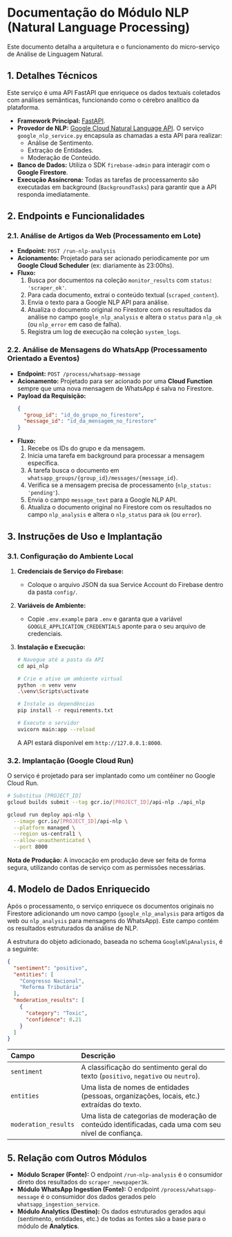 # Documentação do Módulo NLP (Natural Language Processing)

Este documento detalha a arquitetura e o funcionamento do micro-serviço de Análise de Linguagem Natural.

## 1. Detalhes Técnicos

Este serviço é uma API FastAPI que enriquece os dados textuais coletados com análises semânticas, funcionando como o cérebro analítico da plataforma.

- **Framework Principal:** [FastAPI](https://fastapi.tiangolo.com/).
- **Provedor de NLP:** [Google Cloud Natural Language API](https://cloud.google.com/natural-language). O serviço `google_nlp_service.py` encapsula as chamadas a esta API para realizar:
    - Análise de Sentimento.
    - Extração de Entidades.
    - Moderação de Conteúdo.
- **Banco de Dados:** Utiliza o SDK `firebase-admin` para interagir com o **Google Firestore**.
- **Execução Assíncrona:** Todas as tarefas de processamento são executadas em background (`BackgroundTasks`) para garantir que a API responda imediatamente.

## 2. Endpoints e Funcionalidades

### 2.1. Análise de Artigos da Web (Processamento em Lote)

- **Endpoint:** `POST /run-nlp-analysis`
- **Acionamento:** Projetado para ser acionado periodicamente por um **Google Cloud Scheduler** (ex: diariamente às 23:00hs).
- **Fluxo:**
    1. Busca por documentos na coleção `monitor_results` com `status: 'scraper_ok'`.
    2. Para cada documento, extrai o conteúdo textual (`scraped_content`).
    3. Envia o texto para a Google NLP API para análise.
    4. Atualiza o documento original no Firestore com os resultados da análise no campo `google_nlp_analysis` e altera o `status` para `nlp_ok` (ou `nlp_error` em caso de falha).
    5. Registra um log de execução na coleção `system_logs`.

### 2.2. Análise de Mensagens do WhatsApp (Processamento Orientado a Eventos)

- **Endpoint:** `POST /process/whatsapp-message`
- **Acionamento:** Projetado para ser acionado por uma **Cloud Function** sempre que uma nova mensagem de WhatsApp é salva no Firestore.
- **Payload da Requisição:**
    ```json
    {
      "group_id": "id_do_grupo_no_firestore",
      "message_id": "id_da_mensagem_no_firestore"
    }
    ```
- **Fluxo:**
    1. Recebe os IDs do grupo e da mensagem.
    2. Inicia uma tarefa em background para processar a mensagem específica.
    3. A tarefa busca o documento em `whatsapp_groups/{group_id}/messages/{message_id}`.
    4. Verifica se a mensagem precisa de processamento (`nlp_status: 'pending'`).
    5. Envia o campo `message_text` para a Google NLP API.
    6. Atualiza o documento original no Firestore com os resultados no campo `nlp_analysis` e altera o `nlp_status` para `ok` (ou `error`).

## 3. Instruções de Uso e Implantação

### 3.1. Configuração do Ambiente Local

1.  **Credenciais de Serviço do Firebase:**
    -   Coloque o arquivo JSON da sua Service Account do Firebase dentro da pasta `config/`.

2.  **Variáveis de Ambiente:**
    -   Copie `.env.example` para `.env` e garanta que a variável `GOOGLE_APPLICATION_CREDENTIALS` aponte para o seu arquivo de credenciais.

3.  **Instalação e Execução:**
    ```bash
    # Navegue até a pasta da API
    cd api_nlp

    # Crie e ative um ambiente virtual
    python -m venv venv
    .\venv\Scripts\activate

    # Instale as dependências
    pip install -r requirements.txt

    # Execute o servidor
    uvicorn main:app --reload
    ```
    A API estará disponível em `http://127.0.0.1:8000`.

### 3.2. Implantação (Google Cloud Run)

O serviço é projetado para ser implantado como um contêiner no Google Cloud Run.

```bash
# Substitua [PROJECT_ID]
gcloud builds submit --tag gcr.io/[PROJECT_ID]/api-nlp ./api_nlp

gcloud run deploy api-nlp \
  --image gcr.io/[PROJECT_ID]/api-nlp \
  --platform managed \
  --region us-central1 \
  --allow-unauthenticated \
  --port 8000
```
**Nota de Produção:** A invocação em produção deve ser feita de forma segura, utilizando contas de serviço com as permissões necessárias.

## 4. Modelo de Dados Enriquecido

Após o processamento, o serviço enriquece os documentos originais no Firestore adicionando um novo campo (`google_nlp_analysis` para artigos da web ou `nlp_analysis` para mensagens do WhatsApp). Este campo contém os resultados estruturados da análise de NLP.

A estrutura do objeto adicionado, baseada no schema `GoogleNlpAnalysis`, é a seguinte:

```json
{
  "sentiment": "positivo",
  "entities": [
    "Congresso Nacional",
    "Reforma Tributária"
  ],
  "moderation_results": [
    {
      "category": "Toxic",
      "confidence": 0.21
    }
  ]
}
```

| Campo                | Descrição                                                                                                |
| :------------------- | :------------------------------------------------------------------------------------------------------- |
| `sentiment`          | A classificação do sentimento geral do texto (`positivo`, `negativo` ou `neutro`).                         |
| `entities`           | Uma lista de nomes de entidades (pessoas, organizações, locais, etc.) extraídas do texto.                |
| `moderation_results` | Uma lista de categorias de moderação de conteúdo identificadas, cada uma com seu nível de confiança. |

## 5. Relação com Outros Módulos

-   **Módulo Scraper (Fonte):** O endpoint `/run-nlp-analysis` é o consumidor direto dos resultados do `scraper_newspaper3k`.
-   **Módulo WhatsApp Ingestion (Fonte):** O endpoint `/process/whatsapp-message` é o consumidor dos dados gerados pelo `whatsapp_ingestion_service`.
-   **Módulo Analytics (Destino):** Os dados estruturados gerados aqui (sentimento, entidades, etc.) de todas as fontes são a base para o módulo de **Analytics**.
